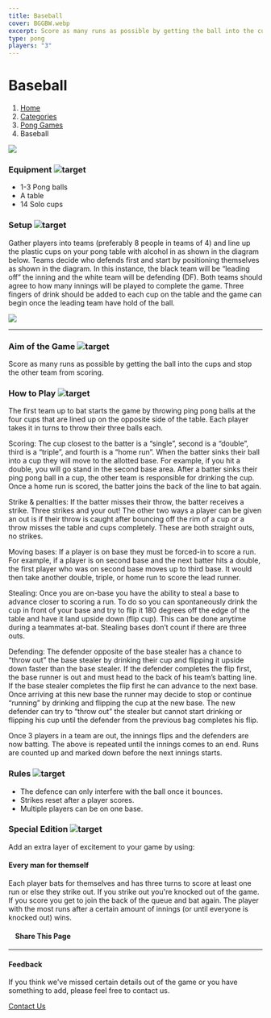 ```yaml
---
title: Baseball
cover: BGGBW.webp
excerpt: Score as many runs as possible by getting the ball into the cups and stop the other team from scoring.
type: pong
players: "3"
---
```


# Baseball

1.  [Home](/)
2.  [Categories](GameCategories)
3.  [Pong Games](GameCategories/PongGames)
4.  Baseball

![](/images/baseball.webp)

### Equipment ![target](/images/liquor.webp)

-   1-3 Pong balls
-   A table
-   14 Solo cups

### Setup ![target](/images/settings.webp)

Gather players into teams (preferably 8 people in teams of 4) and line up the plastic cups on your pong table with alcohol in as shown in the diagram below. Teams decide who defends first and start by positioning themselves as shown in the diagram. In this instance, the black team will be “leading off” the inning and the white team will be defending (DF). Both teams should agree to how many innings will be played to complete the game. Three fingers of drink should be added to each cup on the table and the game can begin once the leading team have hold of the ball.

![](/images/baseballsetup.webp)

* * *

### Aim of the Game ![target](/images/target.webp)

Score as many runs as possible by getting the ball into the cups and stop the other team from scoring.

### How to Play ![target](/images/question.webp)

The first team up to bat starts the game by throwing ping pong balls at the four cups that are lined up on the opposite side of the table. Each player takes it in turns to throw their three balls each.

Scoring: The cup closest to the batter is a “single”, second is a “double”, third is a “triple”, and fourth is a “home run”. When the batter sinks their ball into a cup they will move to the allotted base. For example, if you hit a double, you will go stand in the second base area. After a batter sinks their ping pong ball in a cup, the other team is responsible for drinking the cup. Once a home run is scored, the batter joins the back of the line to bat again.

Strike & penalties: If the batter misses their throw, the batter receives a strike. Three strikes and your out! The other two ways a player can be given an out is if their throw is caught after bouncing off the rim of a cup or a throw misses the table and cups completely. These are both straight outs, no strikes.

Moving bases: If a player is on base they must be forced-in to score a run. For example, if a player is on second base and the next batter hits a double, the first player who was on second base moves up to third base. It would then take another double, triple, or home run to score the lead runner.

Stealing: Once you are on-base you have the ability to steal a base to advance closer to scoring a run. To do so you can spontaneously drink the cup in front of your base and try to flip it 180 degrees off the edge of the table and have it land upside down (flip cup). This can be done anytime during a teammates at-bat. Stealing bases don’t count if there are three outs.

Defending: The defender opposite of the base stealer has a chance to “throw out” the base stealer by drinking their cup and flipping it upside down faster than the base stealer. If the defender completes the flip first, the base runner is out and must head to the back of his team’s batting line. If the base stealer completes the flip first he can advance to the next base. Once arriving at this new base the runner may decide to stop or continue “running” by drinking and flipping the cup at the new base. The new defender can try to “throw out” the stealer but cannot start drinking or flipping his cup until the defender from the previous bag completes his flip.

Once 3 players in a team are out, the innings flips and the defenders are now batting. The above is repeated until the innings comes to an end. Runs are counted up and marked down before the next innings starts.

### Rules ![target](/images/rules.webp)

-   The defence can only interfere with the ball once it bounces.
-   Strikes reset after a player scores.
-   Multiple players can be on one base.

### Special Edition ![target](/images/special.webp)

Add an extra layer of excitement to your game by using:

#### **Every man for themself**

Each player bats for themselves and has three turns to score at least one run or else they strike out. If you strike out you're knocked out of the game. If you score you get to join the back of the queue and bat again. The player with the most runs after a certain amount of innings (or until everyone is knocked out) wins.

####     Share This Page

[](https://www.facebook.com/sharer/sharer.php?u=beergogglegames.co.uk/GameCategories/PongGames/baseball)[](https://www.instagram.com/direct/new/)[](https://twitter.com/intent/tweet?url=beergogglegames.co.uk/GameCategories/PongGames/baseball)

* * *

#### Feedback

If you think we've missed certain details out of the game or you have something to add, please feel free to contact us.

  
  
  
[Contact Us](contact)
